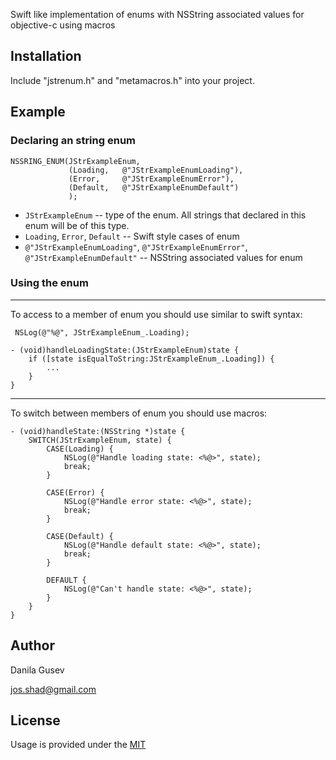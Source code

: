 
Swift like implementation of enums with NSString associated values for objective-c using macros

## Installation
Include "jstrenum.h" and "metamacros.h" into your project.

## Example
### Declaring an string enum
```
NSSRING_ENUM(JStrExampleEnum,
             (Loading,   @"JStrExampleEnumLoading"),
             (Error,     @"JStrExampleEnumError"),
             (Default,   @"JStrExampleEnumDefault")
             );
```

* `JStrExampleEnum` -- type of the enum. All strings that declared in this enum will be of this type.
* `Loading`, `Error`, `Default` -- Swift style cases of enum
* `@"JStrExampleEnumLoading"`, `@"JStrExampleEnumError"`, `@"JStrExampleEnumDefault"` -- NSString associated values for enum


### Using the enum
---
To access to a member of enum you should use similar to swift syntax:
```
 NSLog(@"%@", JStrExampleEnum_.Loading);
```

```
- (void)handleLoadingState:(JStrExampleEnum)state {
	if ([state isEqualToString:JStrExampleEnum_.Loading]) {
		...
	}
}
```
---
To switch between members of enum you should use macros:
```
- (void)handleState:(NSString *)state {
    SWITCH(JStrExampleEnum, state) {
        CASE(Loading) {
            NSLog(@"Handle loading state: <%@>", state);
            break;
        }
        
        CASE(Error) {
            NSLog(@"Handle error state: <%@>", state);
            break;
        }
        
        CASE(Default) {
            NSLog(@"Handle default state: <%@>", state);
            break;
        }
        
        DEFAULT {
            NSLog(@"Can't handle state: <%@>", state);
        }
    }
}
```


## Author
Danila Gusev

<a href="mailto:jos.shad@gmail.com">jos.shad@gmail.com</a>

## License

Usage is provided under the <a href="http://opensource.org/licenses/MIT" target="_blank">MIT</a>
